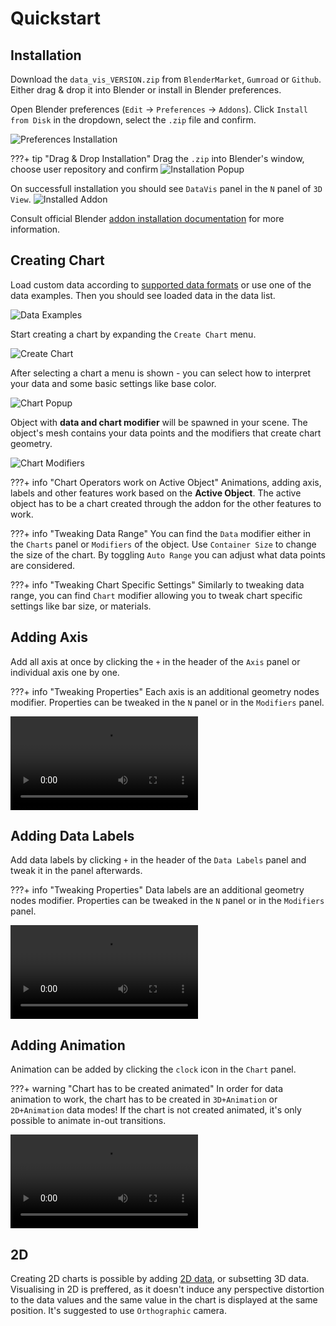 # Quickstart

## Installation

Download the `data_vis_VERSION.zip` from `BlenderMarket`, `Gumroad` or `Github`.
Either drag & drop it into Blender or install in Blender preferences.

Open Blender preferences (`Edit` -> `Preferences` -> `Addons`). Click `Install from Disk` in the dropdown, select the `.zip` file and confirm.

![Preferences Installation](assets/preferences.png)

???+ tip "Drag & Drop Installation"
    Drag the `.zip` into Blender's window, choose user repository and confirm
    ![Installation Popup](assets/installation_drag.png)


On successfull installation you should see `DataVis` panel in the `N` panel of `3D View`.
![Installed Addon](assets/panel.png)

Consult official Blender [addon installation documentation](https://docs.blender.org/manual/en/4.2/editors/preferences/addons.html#add-ons) for more information.

## Creating Chart
Load custom data according to [supported data formats](data.md#supported-data-formats) or use one of the data examples. Then you should see loaded data in the data list. 

![Data Examples](assets/example_data.gif)

Start creating a chart by expanding the `Create Chart` menu.

![Create Chart](assets/create_chart.png)

After selecting a chart a menu is shown - you can select how to interpret your data
and some basic settings like base color.

![Chart Popup](assets/chart_popup.png)

Object with **data and chart modifier** will be spawned in your scene.
The object's mesh contains your data points and the modifiers that create chart geometry.

![Chart Modifiers](assets/chart_modifiers.png)

???+ info "Chart Operators work on Active Object"
    Animations, adding axis, labels and other features work based on the **Active Object**.
    The active object has to be a chart created through the addon for the other features to work.

???+ info "Tweaking Data Range"
    You can find the `Data` modifier either in the `Charts` panel or `Modifiers` of the object.
    Use `Container Size` to change the size of the chart. By toggling `Auto Range` you can adjust what data points are considered.

???+ info "Tweaking Chart Specific Settings"
    Similarly to tweaking data range, you can find `Chart` modifier allowing you to tweak chart specific settings like bar size, or materials.

## Adding Axis
Add all axis at once by clicking the `+` in the header of the `Axis` panel or individual axis one by one.

???+ info "Tweaking Properties"
    Each axis is an additional geometry nodes modifier. Properties can be tweaked in the `N` panel or in the `Modifiers` panel.

![type:video](assets/adding_axis.mp4)

## Adding Data Labels
Add data labels by clicking `+` in the header of the `Data Labels` panel and tweak it in the panel afterwards.

???+ info "Tweaking Properties"
    Data labels are an additional geometry nodes modifier. Properties can be tweaked in the `N` panel or in the `Modifiers` panel.

![type:video](assets/adding_data-labels.mp4)

## Adding Animation
Animation can be added by clicking the `clock` icon in the `Chart` panel.

???+ warning "Chart has to be created animated"
    In order for data animation to work, the chart has to be created in `3D+Animation` or `2D+Animation` data modes! If the chart is not created animated, it's only possible to animate in-out transitions.

![type:video](assets/adding_animation.mp4)


## 2D
Creating 2D charts is possible by adding [2D data](./data.md#supported-data-formats), or subsetting 3D data.
Visualising in 2D is preffered, as it doesn't induce any perspective distortion to the data values and
the same value in the chart is displayed at the same position. It's suggested to use `Orthographic` camera.